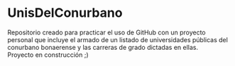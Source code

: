 # UnisDelConurbano
Repositorio creado para practicar el uso de GitHub con un proyecto personal que incluye el armado de un listado de universidades públicas del conurbano bonaerense y las carreras de grado dictadas en ellas.  
Proyecto en construcción ;)
